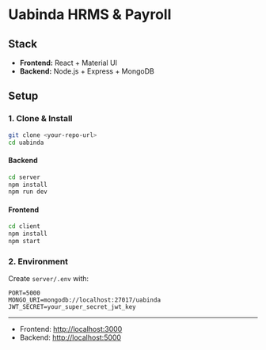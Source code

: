 # Uabinda HRMS & Payroll

## Stack
- **Frontend:** React + Material UI
- **Backend:** Node.js + Express + MongoDB

## Setup

### 1. Clone & Install

```bash
git clone <your-repo-url>
cd uabinda
```

#### Backend
```bash
cd server
npm install
npm run dev
```

#### Frontend
```bash
cd client
npm install
npm start
```

### 2. Environment

Create `server/.env` with:
```
PORT=5000
MONGO_URI=mongodb://localhost:27017/uabinda
JWT_SECRET=your_super_secret_jwt_key
```

---

- Frontend: [http://localhost:3000](http://localhost:3000)
- Backend: [http://localhost:5000](http://localhost:5000)
